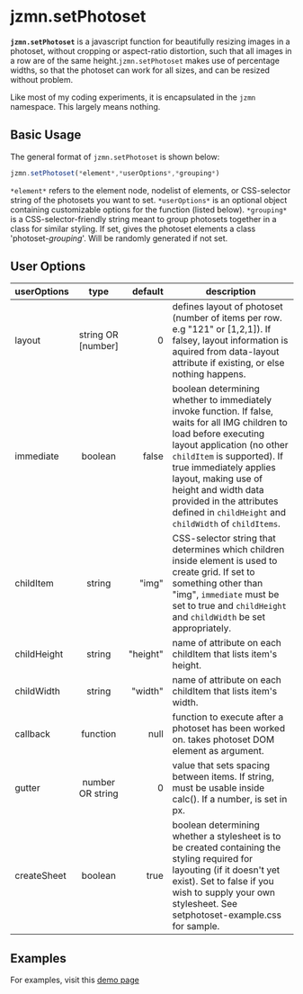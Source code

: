 jzmn.setPhotoset
================
**`jzmn.setPhotoset`** is a javascript function for beautifully resizing images in a photoset, without cropping or aspect-ratio distortion, such that all images in a row are of the same height.`jzmn.setPhotoset` makes use of percentage widths, so that the photoset can work for all sizes, and can be resized without problem.

Like most of my coding experiments, it is encapsulated in the `jzmn` namespace. This largely means nothing.

Basic Usage
-----------
The general format of `jzmn.setPhotoset` is shown below:
```javascript
jzmn.setPhotoset(*element*,*userOptions*,*grouping*)
```
`*element*` refers to the element node, nodelist of elements, or CSS-selector string of the photosets you want to set. 
`*userOptions*` is an optional object containing customizable options for the function (listed below).
`*grouping*` is a CSS-selector-friendly string meant to group photosets together in a class for similar styling. If set, gives the photoset elements a class 'photoset-*grouping*'. Will be randomly generated if not set.

User Options
------------
| userOptions        | type           | default  | description |
| ------------- |:-------------:| -----:| ---- |
| layout     	| string OR [number]| 0 		| defines layout of photoset (number of items per row. e.g "121" or [1,2,1]). If falsey, layout information is aquired from data-layout attribute if existing, or else nothing happens. |
| immediate    	| boolean      		| false 	| boolean determining whether to immediately invoke function. If false, waits for all IMG children to load before executing layout application (no other `childItem` is supported). If true immediately applies layout, making use of height and width data provided in the attributes defined in `childHeight` and `childWidth` of `childItems`. |
| childItem		| string			| "img"		| CSS-selector string that determines which children inside element is used to create grid. If set to something other than "img", `immediate` must be set to true and `childHeight` and `childWidth` be set appropriately.|
| childHeight 	| string      		| "height" 	| name of attribute on each childItem that lists item's height. |
| childWidth 	| string      		| "width" 	| name of attribute on each childItem that lists item's width. |
| callback		| function			| null  	| function to execute after a photoset has been worked on. takes photoset DOM element as argument. |
| gutter 		| number OR string 	| 0 		| value that sets spacing between items. If string, must be usable inside calc(). If a number, is set in px. |
| createSheet   | boolean 			| true 		| boolean determining whether a stylesheet is to be created containing the styling required for layouting (if it doesn't yet exist). Set to false if you wish to supply your own stylesheet. See setphotoset-example.css for sample.|

Examples
--------

For examples, visit this [demo page](http://jzumun.tumblr.com/set-photoset)